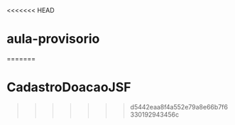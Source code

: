 <<<<<<< HEAD
# aula-provisorio
=======
# CadastroDoacaoJSF
>>>>>>> d5442eaa8f4a552e79a8e66b7f6330192943456c
